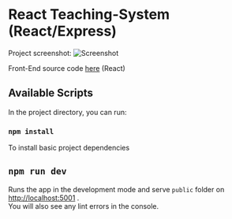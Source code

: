 # React Teaching-System (React/Express)

Project screenshot:
![Screenshot](https://raw.githubusercontent.com/AliReza99/webproj-client/main/screenshots/sc1.png)

Front-End source code [here](https://github.com/AliReza99/React-Teaching-System-Client) (React)

## Available Scripts

In the project directory, you can run:

### `npm install`

To install basic project dependencies

## `npm run dev`

Runs the app in the development mode and serve `public` folder on [http://localhost:5001](http://localhost:5001) .\
You will also see any lint errors in the console.
